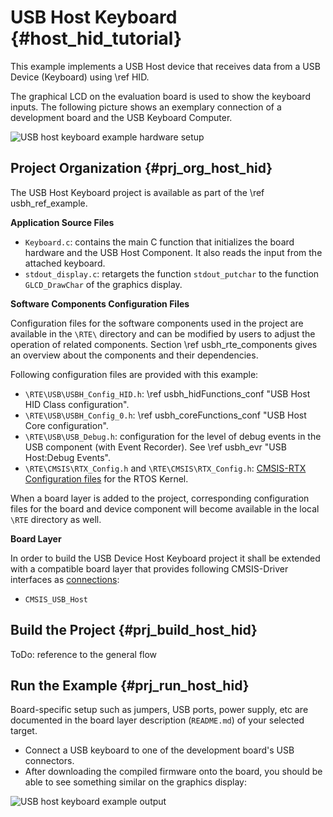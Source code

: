 # USB Host Keyboard {#host_hid_tutorial}

This example implements a USB Host device that receives data from a USB Device (Keyboard) using \ref HID.

The graphical LCD on the evaluation board is used to show the keyboard inputs. The following picture shows an exemplary connection of a development board and the USB Keyboard Computer.

![USB host keyboard example hardware setup](usbh_hid_setup.png)

## Project Organization {#prj_org_host_hid}

The USB Host Keyboard project is available as part of the \ref usbh_ref_example.

**Application Source Files**

 - `Keyboard.c`: contains the main C function that initializes the board hardware and the USB Host Component. It also reads the input from the attached keyboard.
 - `stdout_display.c`: retargets the function `stdout_putchar` to the function `GLCD_DrawChar` of the graphics display.

**Software Components Configuration Files**

Configuration files for the software components used in the project are available in the `\RTE\` directory and can be modified by users to adjust the operation of related components. Section \ref usbh_rte_components gives an overview about the components and their dependencies.

Following configuration files are provided with this example:

 - `\RTE\USB\USBH_Config_HID.h`: \ref usbh_hidFunctions_conf "USB Host HID Class configuration".
 - `\RTE\USB\USBH_Config_0.h`: \ref usbh_coreFunctions_conf "USB Host Core configuration".
 - `\RTE\USB\USB_Debug.h`: configuration for the level of debug events in the USB component (with Event Recorder). See \ref usbh_evr "USB Host:Debug Events".
 - `\RTE\CMSIS\RTX_Config.h` and `\RTE\CMSIS\RTX_Config.h`: [CMSIS-RTX Configuration files](https://arm-software.github.io/CMSIS-RTX/latest/config_rtx5.html) for the RTOS Kernel.

When a board layer is added to the project, corresponding configuration files for the board and device component will become available in the local `\RTE` directory as well.

**Board Layer**

In order to build the USB Device Host Keyboard project it shall be extended with a compatible board layer that provides following CMSIS-Driver interfaces as [connections](https://github.com/Open-CMSIS-Pack/cmsis-toolbox/blob/main/docs/ReferenceApplications.md#connections):
 - `CMSIS_USB_Host`

## Build the Project {#prj_build_host_hid}

ToDo: reference to the general flow

## Run the Example {#prj_run_host_hid}

Board-specific setup such as jumpers, USB ports, power supply, etc are documented in the board layer description (`README.md`) of your selected target.

- Connect a USB keyboard to one of the development board's USB connectors.
- After downloading the compiled firmware onto the board, you should be able to see something similar on the graphics display:

![USB host keyboard example output](usbh_keyboard_glcd.png)
